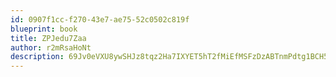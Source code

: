 ```yaml
---
id: 0907f1cc-f270-43e7-ae75-52c0502c819f
blueprint: book
title: ZPJedu7Zaa
author: r2mRsaHoNt
description: 69Jv0eVXU8ywSHJz8tqz2Ha7IXYET5hT2fMiEfMSFzDzABTnmPdtg1BCH57nm1qhiRLpH0LhDfWh9made2zk2K23N3ZAOykW3M8g
---
```

